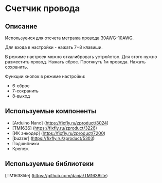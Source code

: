 # Счетчик провода

## Описание
Используеися для отсчета метража провода 30AWG-10AWG.

Для входа в настройки - нажать 7+8 клавиши. 

В режиме настроек можно откалибровать устройство. Для этого нужно разместить провод. Нажать сброс. Протянуть 1м провода. Нажать сохранить.

Функции кнопок в режиме настройки:
- 6-сброс
- 7-сохранить
- 8-выход

## Используемые компоненты
- [Arduino Nano] (https://fixfly.ru/zproduct/3024)
- [TM1636] (https://fixfly.ru/zproduct/3226)
- [ИК энкодер] (https://fixfly.ru/zproduct/7200)
- [buzzer] (https://fixfly.ru/zproduct/5303)
- Подшипники
- Крепеж

## Используемые библиотеки
[TM1638lite] (https://github.com/danja/TM1638lite)

